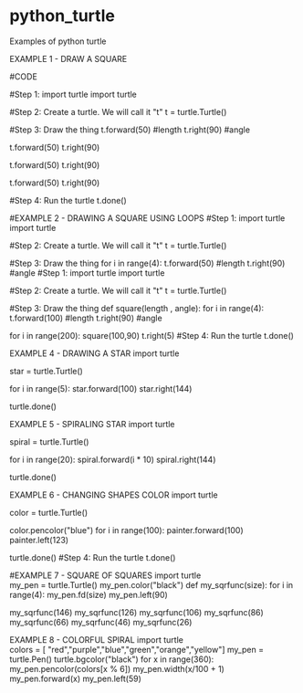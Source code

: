 # python_turtle
Examples of python turtle

EXAMPLE 1 - DRAW A SQUARE

#CODE

#Step 1: import turtle
import turtle

#Step 2: Create a turtle.  We will call it "t"
t = turtle.Turtle()

#Step 3: Draw the thing
t.forward(50) #length
t.right(90) #angle

t.forward(50)
t.right(90) 

t.forward(50)
t.right(90) 

t.forward(50)
t.right(90)

#Step 4: Run the turtle
t.done()


#EXAMPLE 2 - DRAWING A SQUARE USING LOOPS
#Step 1: import turtle
import turtle

#Step 2: Create a turtle.  We will call it "t"
t = turtle.Turtle()

#Step 3: Draw the thing
for i in range(4):
  t.forward(50) #length
  t.right(90) #angle
#Step 1: import turtle
import turtle

#Step 2: Create a turtle.  We will call it "t"
t = turtle.Turtle()

#Step 3: Draw the thing
def square(length , angle):
  for i in range(4):
    t.forward(100) #length
    t.right(90) #angle

for i in range(200):
  square(100,90)
  t.right(5)
#Step 4: Run the turtle
t.done()



EXAMPLE 4 - DRAWING A STAR
import turtle 

star = turtle.Turtle()

for i in range(5):
    star.forward(100)
    star.right(144)
    
turtle.done()


EXAMPLE 5 - SPIRALING STAR
import turtle 

spiral = turtle.Turtle()

for i in range(20):
    spiral.forward(i * 10)
    spiral.right(144)
    
turtle.done()


EXAMPLE 6 - CHANGING SHAPES COLOR
import turtle 

color = turtle.Turtle()

color.pencolor("blue")
for i in range(100):
    painter.forward(100)
    painter.left(123) 
        
turtle.done()
#Step 4: Run the turtle
t.done()


#EXAMPLE 7 - SQUARE OF SQUARES
import turtle             
my_pen = turtle.Turtle()
my_pen.color("black")
def my_sqrfunc(size):
   for i in range(4):
      my_pen.fd(size)
      my_pen.left(90)
      
my_sqrfunc(146)
my_sqrfunc(126)
my_sqrfunc(106)
my_sqrfunc(86)
my_sqrfunc(66)
my_sqrfunc(46)
my_sqrfunc(26)


EXAMPLE 8 - COLORFUL SPIRAL
import turtle             
colors = [ "red","purple","blue","green","orange","yellow"]
my_pen = turtle.Pen()
turtle.bgcolor("black")
for x in range(360):
   my_pen.pencolor(colors[x % 6])
   my_pen.width(x/100 + 1)
   my_pen.forward(x)
   my_pen.left(59)
